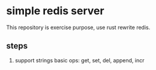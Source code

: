 # simple redis server
This repository is exercise purpose, use rust rewrite redis.

## steps
1. support strings basic ops: get, set, del, append, incr
